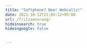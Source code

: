 ```yaml
---
title: "Softphone? Nee! Webcalls!"
date: 2021-10-12T21:05:12+05:00
url: /fritzaanvraag/
hideinsearch: true
hideingoogle: false

  
---
```

